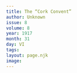 ```yaml
---
title: The “Cork Convent”
author: Unknown
issue: 8
volume: 8
year: 1917
month: 31
day: VI
tags:
layout: page.njk
image:
---
```

